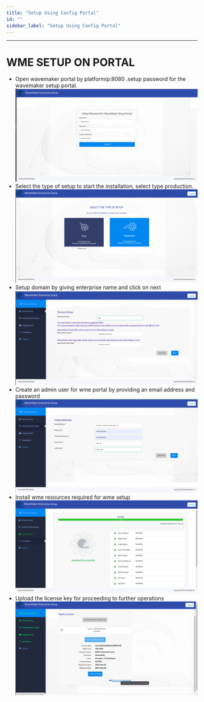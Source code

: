 ```yaml
---
title: "Setup Using Config Portal"
id: ""
sidebar_label: "Setup Using Config Portal"
---
```

---
# WME SETUP ON PORTAL
- Open wavemaker portal by platformip:8080 .setup password for the wavemaker setup portal.
    [![](/learn/assets/wme-setup/wme-portal-setup/setting-username-and-password.png)](/learn/assets/wme-setup/wme-portal-setup/setting-username-and-password.png)
- Select the type of setup to start the installation, select type production.
    [![](/learn/assets/wme-setup/wme-portal-setup/type-of-setup.png)](/learn/assets/wme-setup/wme-portal-setup/type-of-setup.png)
- Setup domain by giving enterprise name and click on next
    [![](/learn/assets/wme-setup/wme-portal-setup/domain-setup.png)](/learn/assets/wme-setup/wme-portal-setup/domain-setup.png)
- Create an admin user for wme portal by providing an email address and password
    [![](/learn/assets/wme-setup/wme-portal-setup/creating-admin-user.png)](/learn/assets/wme-setup/wme-portal-setup/creating-admin-user.png)
- Install wme resources required for wme setup
    [![](/learn/assets/wme-setup/wme-portal-setup/installation.png)](/learn/assets/wme-setup/wme-portal-setup/installation.png)
- Upload the license key for proceeding to further operations
	[![](/learn/assets/wme-setup/wme-portal-setup/apply-license.png)](/learn/assets/wme-setup/wme-portal-setup/apply-license.png)
